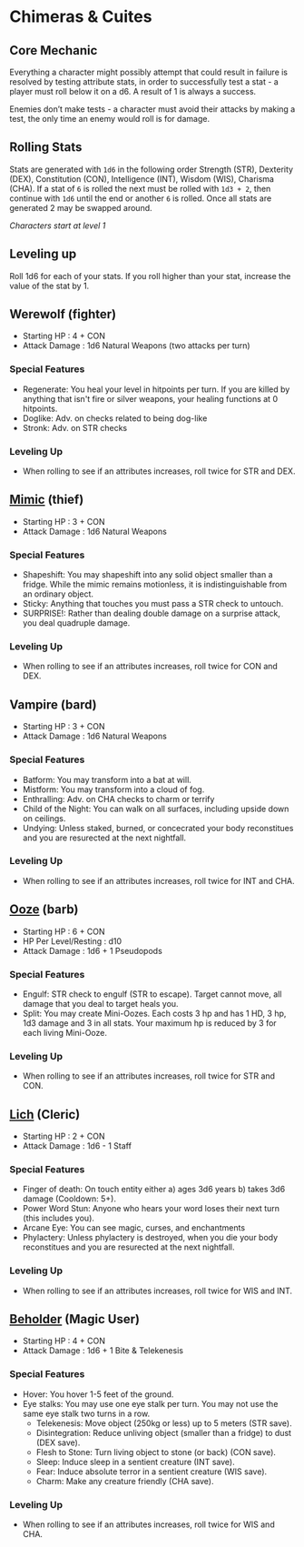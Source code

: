 # Chimeras & Cuites

## Core Mechanic
Everything a character might possibly attempt that could result in failure is resolved by testing attribute stats, in order to successfully test a stat - a player must roll below it on a d6. A result of 1 is always a success.

Enemies don’t make tests - a character must avoid their attacks by making a test, the only time an enemy would roll is for damage.

## Rolling Stats
Stats are generated with `1d6` in the following order Strength (STR), Dexterity (DEX), Constitution (CON), Intelligence (INT), Wisdom (WIS), Charisma (CHA). If a stat of `6` is rolled the next must be rolled with `1d3 + 2`, then continue with `1d6` until the end or another `6` is rolled. Once all stats are generated 2 may be swapped around.

*Characters start at level 1*

## Leveling up

Roll 1d6 for each of your stats. If you roll higher than your stat, increase the value of the stat by 1.

## **Werewolf** (fighter)

- Starting HP : 4 + CON
- Attack Damage : 1d6 Natural Weapons (two attacks per turn)

### Special Features

- Regenerate: You heal your level in hitpoints per turn. If you are killed by anything that isn't fire or silver weapons, your healing functions at 0 hitpoints.
- Doglike: Adv. on checks related to being dog-like
- Stronk: Adv. on STR checks

### Leveling Up

- When rolling to see if an attributes increases, roll twice for STR and DEX.


## **[Mimic](https://i.warosu.org/data/tg/img/0513/69/1485232897452.png)** (thief)

- Starting HP : 3 + CON
- Attack Damage : 1d6 Natural Weapons

### Special Features

- Shapeshift: You may shapeshift into any solid object smaller than a fridge. While the mimic remains motionless, it is indistinguishable from an ordinary object.
- Sticky: Anything that touches you must pass a STR check to untouch.
- SURPRISE!: Rather than dealing double damage on a surprise attack, you deal quadruple damage.

### Leveling Up

- When rolling to see if an attributes increases, roll twice for CON and DEX.


## **Vampire** (bard)

- Starting HP : 3 + CON
- Attack Damage : 1d6 Natural Weapons

### Special Features

- Batform: You may transform into a bat at will.
- Mistform: You may transform into a cloud of fog.
- Enthralling: Adv. on CHA checks to charm or terrify
- Child of the Night: You can walk on all surfaces, including upside down on ceilings.
- Undying: Unless staked, burned, or concecrated your body reconstitues and you are resurected at the next nightfall.

### Leveling Up

- When rolling to see if an attributes increases, roll twice for INT and CHA.


## **[Ooze](https://i.warosu.org/data/tg/img/0477/86/1466003595945.gif)** (barb)

- Starting HP : 6 + CON
- HP Per Level/Resting : d10
- Attack Damage : 1d6 + 1 Pseudopods

### Special Features

- Engulf: STR check to engulf (STR to escape). Target cannot move, all damage that you deal to target heals you. 
- Split: You may create Mini-Oozes. Each costs 3 hp and has 1 HD, 3 hp, 1d3 damage and 3 in all stats. Your maximum hp is reduced by 3 for each living Mini-Ooze.

### Leveling Up

- When rolling to see if an attributes increases, roll twice for STR and CON.


## **[Lich](https://cdnb.artstation.com/p/assets/images/images/003/346/529/large/alexander-trufanov-skeleton-chibi-mage.jpg?1472678555)** (Cleric)

- Starting HP : 2 + CON
- Attack Damage : 1d6 - 1 Staff

### Special Features

- Finger of death: On touch entity either a) ages 3d6 years b) takes 3d6 damage (Cooldown: 5+).
- Power Word Stun: Anyone who hears your word loses their next turn (this includes you).
- Arcane Eye: You can see magic, curses, and enchantments
- Phylactery: Unless phylactery is destroyed, when you die your body reconstitues and you are resurected at the next nightfall.

### Leveling Up

- When rolling to see if an attributes increases, roll twice for WIS and INT.


## **[Beholder](https://static1.squarespace.com/static/5ba903610b77bdcd564f1399/5bc7afbeec212dc7e0b251b7/5bc7d0de1905f422c43dee8e/1539821886813/ChibiBeholder.png)** (Magic User)

- Starting HP : 4 + CON
- Attack Damage : 1d6 + 1 Bite & Telekenesis

### Special Features

- Hover: You hover 1-5 feet of the ground.
- Eye stalks: You may use one eye stalk per turn. You may not use the same eye stalk two turns in a row.
	- Telekenesis: Move object (250kg or less) up to 5 meters (STR save).
	- Disintegration: Reduce unliving object (smaller than a fridge) to dust (DEX save).
	- Flesh to Stone: Turn living object to stone (or back) (CON save).
	- Sleep: Induce sleep in a sentient creature (INT save).
	- Fear: Induce absolute terror in a sentient creature (WIS save).
	- Charm: Make any creature friendly (CHA save).

### Leveling Up

- When rolling to see if an attributes increases, roll twice for WIS and CHA.